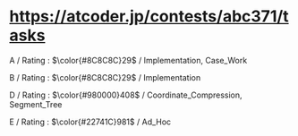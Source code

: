 # https://atcoder.jp/contests/abc371/tasks

A / Rating : $\color{#8C8C8C}29$ / Implementation, Case_Work

B / Rating : $\color{#8C8C8C}29$ / Implementation

D / Rating : $\color{#980000}408$ / Coordinate_Compression, Segment_Tree

E / Rating : $\color{#22741C}981$ / Ad_Hoc

